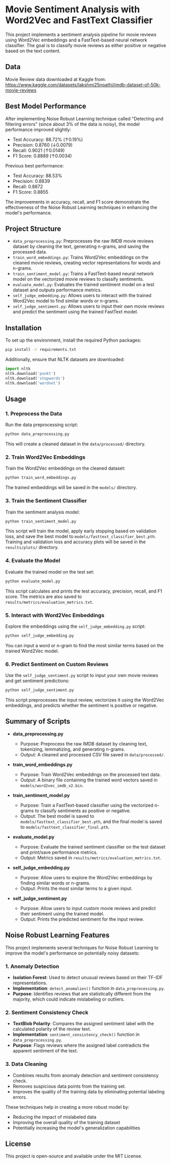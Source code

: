 # Movie Sentiment Analysis with Word2Vec and FastText Classifier

This project implements a sentiment analysis pipeline for movie reviews using Word2Vec embeddings and a FastText-based neural network classifier. The goal is to classify movie reviews as either positive or negative based on the text content.

## Data

Movie Review data downloaded at Kaggle from: https://www.kaggle.com/datasets/lakshmi25npathi/imdb-dataset-of-50k-movie-reviews

## Best Model Performance

After implementing Noise Robust Learning technique called "Detecting and filtering errors" (since about 3% of the data is noisy), the model performance improved slightly:

- Test Accuracy: 88.72% (↑0.19%)
- Precision: 0.8760 (↓0.0079)
- Recall: 0.9021 (↑0.0149)
- F1 Score: 0.8889 (↑0.0034)

Previous best performance:

- Test Accuracy: 88.53%
- Precision: 0.8839
- Recall: 0.8872
- F1 Score: 0.8855

The improvements in accuracy, recall, and F1 score demonstrate the effectiveness of the Noise Robust Learning techniques in enhancing the model's performance.

## Project Structure

- `data_preprocessing.py`: Preprocesses the raw IMDB movie reviews dataset by cleaning the text, generating n-grams, and saving the processed data.
- `train_word_embeddings.py`: Trains Word2Vec embeddings on the cleaned movie reviews, creating vector representations for words and n-grams.
- `train_sentiment_model.py`: Trains a FastText-based neural network model on the vectorized movie reviews to classify sentiments.
- `evaluate_model.py`: Evaluates the trained sentiment model on a test dataset and outputs performance metrics.
- `self_judge_embedding.py`: Allows users to interact with the trained Word2Vec model to find similar words or n-grams.
- `self_judge_sentiment.py`: Allows users to input their own movie reviews and predict the sentiment using the trained FastText model.

## Installation

To set up the environment, install the required Python packages:

```bash
pip install -r requirements.txt
```

Additionally, ensure that NLTK datasets are downloaded:

```python
import nltk
nltk.download('punkt')
nltk.download('stopwords')
nltk.download('wordnet')
```

## Usage

### 1. Preprocess the Data

Run the data preprocessing script:

```bash
python data_preprocessing.py
```

This will create a cleaned dataset in the `data/processed/` directory.

### 2. Train Word2Vec Embeddings

Train the Word2Vec embeddings on the cleaned dataset:

```bash
python train_word_embeddings.py
```

The trained embeddings will be saved in the `models/` directory.

### 3. Train the Sentiment Classifier

Train the sentiment analysis model:

```bash
python train_sentiment_model.py
```

This script will train the model, apply early stopping based on validation loss, and save the best model to `models/fasttext_classifier_best.pth`. Training and validation loss and accuracy plots will be saved in the `results/plots/` directory.

### 4. Evaluate the Model

Evaluate the trained model on the test set:

```bash
python evaluate_model.py
```

This script calculates and prints the test accuracy, precision, recall, and F1 score. The metrics are also saved to `results/metrics/evaluation_metrics.txt`.

### 5. Interact with Word2Vec Embeddings

Explore the embeddings using the `self_judge_embedding.py` script:

```bash
python self_judge_embedding.py
```

You can input a word or n-gram to find the most similar terms based on the trained Word2Vec model.

### 6. Predict Sentiment on Custom Reviews

Use the `self_judge_sentiment.py` script to input your own movie reviews and get sentiment predictions:

```bash
python self_judge_sentiment.py
```

This script preprocesses the input review, vectorizes it using the Word2Vec embeddings, and predicts whether the sentiment is positive or negative.

## Summary of Scripts

- **data_preprocessing.py**

  - Purpose: Preprocess the raw IMDB dataset by cleaning text, tokenizing, lemmatizing, and generating n-grams.
  - Output: A cleaned and processed CSV file saved in `data/processed/`.

- **train_word_embeddings.py**

  - Purpose: Train Word2Vec embeddings on the processed text data.
  - Output: A binary file containing the trained word vectors saved in `models/word2vec_imdb_v2.bin`.

- **train_sentiment_model.py**

  - Purpose: Train a FastText-based classifier using the vectorized n-grams to classify sentiments as positive or negative.
  - Output: The best model is saved to `models/fasttext_classifier_best.pth`, and the final model is saved to `models/fasttext_classifier_final.pth`.

- **evaluate_model.py**

  - Purpose: Evaluate the trained sentiment classifier on the test dataset and print/save performance metrics.
  - Output: Metrics saved in `results/metrics/evaluation_metrics.txt`.

- **self_judge_embedding.py**

  - Purpose: Allow users to explore the Word2Vec embeddings by finding similar words or n-grams.
  - Output: Prints the most similar terms to a given input.

- **self_judge_sentiment.py**
  - Purpose: Allow users to input custom movie reviews and predict their sentiment using the trained model.
  - Output: Prints the predicted sentiment for the input review.

## Noise Robust Learning Features

This project implements several techniques for Noise Robust Learning to improve the model's performance on potentially noisy datasets:

### 1. Anomaly Detection

- **Isolation Forest**: Used to detect unusual reviews based on their TF-IDF representations.
- **Implementation**: `detect_anomalies()` function in `data_preprocessing.py`.
- **Purpose**: Identifies reviews that are statistically different from the majority, which could indicate mislabeling or outliers.

### 2. Sentiment Consistency Check

- **TextBlob Polarity**: Compares the assigned sentiment label with the calculated polarity of the review text.
- **Implementation**: `sentiment_consistency_check()` function in `data_preprocessing.py`.
- **Purpose**: Flags reviews where the assigned label contradicts the apparent sentiment of the text.

### 3. Data Cleaning

- Combines results from anomaly detection and sentiment consistency check.
- Removes suspicious data points from the training set.
- Improves the quality of the training data by eliminating potential labeling errors.

These techniques help in creating a more robust model by:

- Reducing the impact of mislabeled data
- Improving the overall quality of the training dataset
- Potentially increasing the model's generalization capabilities

## License

This project is open-source and available under the MIT License.
